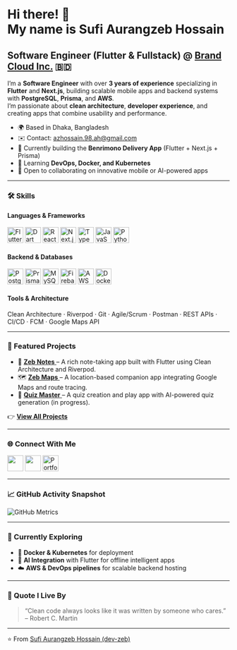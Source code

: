 Hi there! 👋  
My name is **Sufi Aurangzeb Hossain**  
====================================================================================================================

**Software Engineer (Flutter & Fullstack)** @ [Brand Cloud Inc.](https://brandcloud.biz) 🇧🇩  
---

I’m a **Software Engineer** with over **3 years of experience** specializing in **Flutter** and **Next.js**, building scalable mobile apps and backend systems with **PostgreSQL**, **Prisma**, and **AWS**.  
I’m passionate about **clean architecture**, **developer experience**, and creating apps that combine usability and performance.

* 🌍  Based in Dhaka, Bangladesh  
* ✉️  Contact: [azhossain.98.ah@gmail.com](mailto:azhossain.98.ah@gmail.com)  
* 🚀  Currently building the **Benrimono Delivery App** (Flutter + Next.js + Prisma)  
* 🧠  Learning **DevOps, Docker, and Kubernetes**  
* 🤝  Open to collaborating on innovative mobile or AI-powered apps  

---

### 🛠️ Skills

#### Languages & Frameworks
<p align="left">
<a href="https://flutter.dev/" target="_blank"><img src="https://raw.githubusercontent.com/danielcranney/readme-generator/main/public/icons/skills/flutter-colored.svg" width="36" height="36" alt="Flutter" /></a>
<a href="https://dart.dev/" target="_blank"><img src="https://raw.githubusercontent.com/danielcranney/readme-generator/main/public/icons/skills/dart-colored.svg" width="36" height="36" alt="Dart" /></a>
<a href="https://reactjs.org/" target="_blank"><img src="https://raw.githubusercontent.com/danielcranney/readme-generator/main/public/icons/skills/react-colored.svg" width="36" height="36" alt="React" /></a>
<a href="https://nextjs.org/" target="_blank"><img src="https://raw.githubusercontent.com/danielcranney/readme-generator/main/public/icons/skills/nextjs-colored.svg" width="36" height="36" alt="Next.js" /></a>
<a href="https://www.typescriptlang.org/" target="_blank"><img src="https://raw.githubusercontent.com/danielcranney/readme-generator/main/public/icons/skills/typescript-colored.svg" width="36" height="36" alt="TypeScript" /></a>
<a href="https://developer.mozilla.org/en-US/docs/Web/JavaScript" target="_blank"><img src="https://raw.githubusercontent.com/danielcranney/readme-generator/main/public/icons/skills/javascript-colored.svg" width="36" height="36" alt="JavaScript" /></a>
<a href="https://www.python.org/" target="_blank"><img src="https://raw.githubusercontent.com/danielcranney/readme-generator/main/public/icons/skills/python-colored.svg" width="36" height="36" alt="Python" /></a>
</p>

#### Backend & Databases
<p align="left">
<a href="https://www.postgresql.org/" target="_blank"><img src="https://raw.githubusercontent.com/danielcranney/readme-generator/main/public/icons/skills/postgresql-colored.svg" width="36" height="36" alt="PostgreSQL" /></a>
<a href="https://www.prisma.io/" target="_blank"><img src="https://avatars.githubusercontent.com/u/17219288?s=200&v=4" width="36" height="36" alt="Prisma" /></a>
<a href="https://www.mysql.com/" target="_blank"><img src="https://raw.githubusercontent.com/danielcranney/readme-generator/main/public/icons/skills/mysql-colored.svg" width="36" height="36" alt="MySQL" /></a>
<a href="https://firebase.google.com/" target="_blank"><img src="https://raw.githubusercontent.com/danielcranney/readme-generator/main/public/icons/skills/firebase-colored.svg" width="36" height="36" alt="Firebase" /></a>
<a href="https://aws.amazon.com/" target="_blank"><img src="https://raw.githubusercontent.com/danielcranney/readme-generator/main/public/icons/skills/aws-colored.svg" width="36" height="36" alt="AWS" /></a>
<a href="https://www.docker.com/" target="_blank"><img src="https://raw.githubusercontent.com/danielcranney/readme-generator/main/public/icons/skills/docker-colored.svg" width="36" height="36" alt="Docker" /></a>
</p>

#### Tools & Architecture
Clean Architecture · Riverpod · Git · Agile/Scrum · Postman · REST APIs · CI/CD · FCM · Google Maps API  

---

### 🌟 Featured Projects

- 📝 <a href="https://play.google.com/store/apps/details?id=com.dev_zeb_tech.zeb_notes" target="_blank"> <strong>Zeb Notes</strong>  </a> – A rich note-taking app built with Flutter using Clean Architecture and Riverpod.  
- 🗺️ <a href="https://dev-zeb-portfolio.vercel.app/projects/3" target="_blank"> <strong>Zeb Maps</strong>  </a> – A location-based companion app integrating Google Maps and route tracing.  
- 🎯 <a href="https://dev-zeb-portfolio.vercel.app/projects/2" target="_blank"> <strong>Quiz Master</strong>  </a> – A quiz creation and play app with AI-powered quiz generation (in progress).  

👉  <a href="https://dev-zeb-portfolio.vercel.app/projects/" target="_blank"> <strong>View All Projects</strong>  </a>

---

### 🌐 Connect With Me

<p align="left">
<a href="https://github.com/dev-zeb" target="_blank"><img src="https://skillicons.dev/icons?i=github" width="36" height="36" /></a>
<a href="https://linkedin.com/in/sufiazan49" target="_blank"><img src="https://skillicons.dev/icons?i=linkedin" width="36" height="36" /></a>
<a href="https://dev-zeb-portfolio.vercel.app/" target="_blank"><img src="https://skillicons.dev/icons?i=wordpress" width="36" height="36" alt="Portfolio" /></a>
</p>

---

### 📈 GitHub Activity Snapshot

![GitHub Metrics](https://raw.githubusercontent.com/dev-zeb/dev-zeb/main/metrics.svg)

---

### 🧠 Currently Exploring
- 🚀 **Docker & Kubernetes** for deployment  
- 🤖 **AI Integration** with Flutter for offline intelligent apps  
- ☁️ **AWS & DevOps pipelines** for scalable backend hosting  

---

### 💬 Quote I Live By
> “Clean code always looks like it was written by someone who cares.” – Robert C. Martin

---

⭐️ From [Sufi Aurangzeb Hossain (dev-zeb)](https://github.com/dev-zeb)
